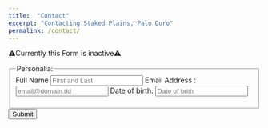 ```yaml
---
title:  "Contact"
excerpt: "Contacting Staked Plains, Palo Duro"
permalink: /contact/
---
```

⚠️Currently this Form is inactive⚠️
  <form id="fs-frm" name="simple-contact-form" accept-charset="utf-8" action="https://formspree.io/f/mdobawgz" method="post">
    <fieldset id="fs-frm-inputs">
      <legend>Personalia:</legend>
      <label for="full-name">Full Name</label>
      <input class="form-control" type="text" name="name" id="full-name" placeholder="First and Last" required="">
      <label for="email-address">Email Address :</label>
      <input class="form-control" type="email" name="_replyto" id="email-address" placeholder="email@domain.tld" required="">
      <label for="message">Date of birth:</label>
      <input class="form-control" type="text" name="date" id="date" placeholder="Date of brith" required="">
      <input type="hidden" name="_subject" id="email-subject" value="Stakedplains Form Submission">
      <p>
        <!-- replace with your recaptcha SITE key not secret key -->
      <div class="g-recaptcha" data-sitekey="6LcJYCoeAAAAAMQIYRE5YiJRi-xCbHsc6ua7v6s4"></div>
    </p>
    </fieldset>
    <input type="submit" class="orange btn" value="Submit">
  </form>
